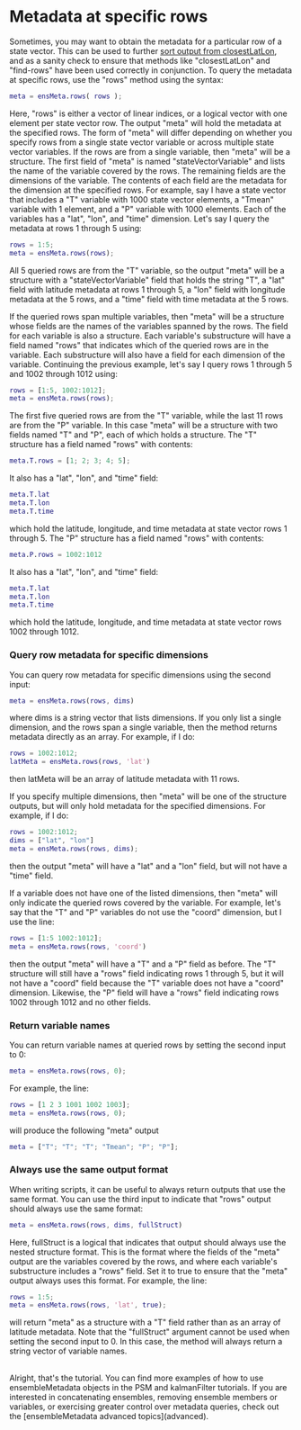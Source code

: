 
# Metadata at specific rows

Sometimes, you may want to obtain the metadata for a particular row of a state vector. This can be used to further [sort output from closestLatLon](closest#multiple-closest-rows), and as a sanity check to ensure that methods like "closestLatLon" and "find-rows" have been used correctly in conjunction. To query the metadata at specific rows, use the "rows" method using the syntax:
```matlab
meta = ensMeta.rows( rows );
```
Here, "rows" is either a vector of linear indices, or a logical vector with one element per state vector row. The output "meta" will hold the metadata at the specified rows. The form of "meta" will differ depending on whether you specify rows from a single state vector variable or across multiple state vector variables. If the rows are from a single variable, then "meta" will be a structure. The first field of "meta" is named "stateVectorVariable" and lists the name of the variable covered by the rows. The remaining fields are the dimensions of the variable. The contents of each field are the metadata for the dimension at the specified rows. For example, say I have a state vector that includes a "T" variable with 1000 state vector elements, a "Tmean" variable with 1 element, and a "P" variable with 1000 elements. Each of the variables has a "lat", "lon", and "time" dimension. Let's say I query the metadata at rows 1 through 5 using:
```matlab
rows = 1:5;
meta = ensMeta.rows(rows);
```
All 5 queried rows are from the "T" variable, so the output "meta" will be a structure with a "stateVectorVariable" field that holds the string "T", a "lat" field with latitude metadata at rows 1 through 5, a "lon" field with longitude metadata at the 5 rows, and a "time" field with time metadata at the 5 rows.

If the queried rows span multiple variables, then "meta" will be a structure whose fields are the names of the variables spanned by the rows. The field for each variable is also a structure. Each variable's substructure will have a field named "rows" that indicates which of the queried rows are in the variable. Each substructure will also have a field for each dimension of the variable. Continuing the previous example, let's say I query rows 1 through 5 and 1002 through 1012 using:
```matlab
rows = [1:5, 1002:1012];
meta = ensMeta.rows(rows);
```
The first five queried rows are from the "T" variable, while the last 11 rows are from the "P" variable. In this case "meta" will be a structure with two fields named "T" and "P", each of which holds a structure. The "T" structure has a field named "rows" with contents:
```matlab
meta.T.rows = [1; 2; 3; 4; 5];
```
It also has a "lat", "lon", and "time" field:
```matlab
meta.T.lat
meta.T.lon
meta.T.time
```
which hold the latitude, longitude, and time metadata at state vector rows 1 through 5. The "P" structure has a field named "rows" with contents:
```matlab
meta.P.rows = 1002:1012
```
It also has a "lat", "lon", and "time" field:
```matlab
meta.T.lat
meta.T.lon
meta.T.time
```
which hold the latitude, longitude, and time metadata at state vector rows 1002 through 1012.

### Query row metadata for specific dimensions
You can query row metadata for specific dimensions using the second input:
```matlab
meta = ensMeta.rows(rows, dims)
```
where dims is a string vector that lists dimensions. If you only list a single dimension, and the rows span a single variable, then the method returns metadata directly as an array. For example, if I do:
```matlab
rows = 1002:1012;
latMeta = ensMeta.rows(rows, 'lat')
```
then latMeta will be an array of latitude metadata with 11 rows.

If you specify multiple dimensions, then "meta" will be one of the structure outputs, but will only hold metadata for the specified dimensions. For example, if I do:
```matlab
rows = 1002:1012;
dims = ["lat", "lon"]
meta = ensMeta.rows(rows, dims);
```
then the output "meta" will have a "lat" and a "lon" field, but will not have a "time" field.

If a variable does not have one of the listed dimensions, then "meta" will only indicate the queried rows covered by the variable. For example, let's say that the "T" and "P" variables do not use the "coord" dimension, but I use the line:
```matlab
rows = [1:5 1002:1012];
meta = ensMeta.rows(rows, 'coord')
```
then the output "meta" will have a "T" and a "P" field as before. The "T" structure will still have a "rows" field indicating rows 1 through 5, but it will not have a "coord" field because the "T" variable does not have a "coord" dimension. Likewise, the "P" field will have a "rows" field indicating rows 1002 through 1012 and no other fields.

### Return variable names
You can return variable names at queried rows by setting the second input to 0:
```matlab
meta = ensMeta.rows(rows, 0);
```

For example, the line:
```matlab
rows = [1 2 3 1001 1002 1003];
meta = ensMeta.rows(rows, 0);
```
will produce the following "meta" output
```matlab
meta = ["T"; "T"; "T"; "Tmean"; "P"; "P"];
```

### Always use the same output format
When writing scripts, it can be useful to always return outputs that use the same format. You can use the third input to indicate that "rows" output should always use the same format:
```matlab
meta = ensMeta.rows(rows, dims, fullStruct)
```
Here, fullStruct is a logical that indicates that output should always use the nested structure format. This is the format where the fields of the "meta" output are the variables covered by the rows, and where each variable's substructure includes a "rows" field. Set it to true to ensure that the "meta" output always uses this format. For example, the line:
```matlab
rows = 1:5;
meta = ensMeta.rows(rows, 'lat', true);
```
will return "meta" as a structure with a "T" field rather than as an array of latitude metadata. Note that the "fullStruct" argument cannot be used when setting the second input to 0. In this case, the method will always return a string vector of variable names.

<br>
Alright, that's the tutorial. You can find more examples of how to use ensembleMetadata objects in the PSM and kalmanFilter tutorials. If you are interested in concatenating ensembles, removing ensemble members or variables, or exercising greater control over metadata queries, check out the [ensembleMetadata advanced topics](advanced).
